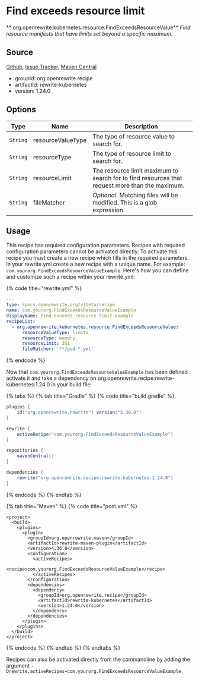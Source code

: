 # Find exceeds resource limit

** org.openrewrite.kubernetes.resource.FindExceedsResourceValue**
_Find resource manifests that have limits set beyond a specific maximum._

## Source

[Github](https://github.com/openrewrite/rewrite-kubernetes), [Issue Tracker](https://github.com/openrewrite/rewrite-kubernetes/issues), [Maven Central](https://search.maven.org/artifact/org.openrewrite.recipe/rewrite-kubernetes/1.24.0/jar)

* groupId: org.openrewrite.recipe
* artifactId: rewrite-kubernetes
* version: 1.24.0

## Options

| Type | Name | Description |
| -- | -- | -- |
| `String` | resourceValueType | The type of resource value to search for. |
| `String` | resourceType | The type of resource limit to search for. |
| `String` | resourceLimit | The resource limit maximum to search for to find resources that request more than the maximum. |
| `String` | fileMatcher | *Optional*. Matching files will be modified. This is a glob expression. |


## Usage

This recipe has required configuration parameters. Recipes with required configuration parameters cannot be activated directly. To activate this recipe you must create a new recipe which fills in the required parameters. In your rewrite.yml create a new recipe with a unique name. For example: `com.yourorg.FindExceedsResourceValueExample`.
Here's how you can define and customize such a recipe within your rewrite.yml:

{% code title="rewrite.yml" %}
```yaml
---
type: specs.openrewrite.org/v1beta/recipe
name: com.yourorg.FindExceedsResourceValueExample
displayName: Find exceeds resource limit example
recipeList:
  - org.openrewrite.kubernetes.resource.FindExceedsResourceValue:
      resourceValueType: limits
      resourceType: memory
      resourceLimit: 2Gi
      fileMatcher: '**/pod-*.yml'
```
{% endcode %}

Now that `com.yourorg.FindExceedsResourceValueExample` has been defined activate it and take a dependency on org.openrewrite.recipe:rewrite-kubernetes:1.24.0 in your build file:

{% tabs %}
{% tab title="Gradle" %}
{% code title="build.gradle" %}
```groovy
plugins {
    id("org.openrewrite.rewrite") version("5.30.0")
}

rewrite {
    activeRecipe("com.yourorg.FindExceedsResourceValueExample")
}

repositories {
    mavenCentral()
}

dependencies {
    rewrite("org.openrewrite.recipe:rewrite-kubernetes:1.24.0")
}
```
{% endcode %}
{% endtab %}

{% tab title="Maven" %}
{% code title="pom.xml" %}
```markup
<project>
  <build>
    <plugins>
      <plugin>
        <groupId>org.openrewrite.maven</groupId>
        <artifactId>rewrite-maven-plugin</artifactId>
        <version>4.36.0</version>
        <configuration>
          <activeRecipes>
            <recipe>com.yourorg.FindExceedsResourceValueExample</recipe>
          </activeRecipes>
        </configuration>
        <dependencies>
          <dependency>
            <groupId>org.openrewrite.recipe</groupId>
            <artifactId>rewrite-kubernetes</artifactId>
            <version>1.24.0</version>
          </dependency>
        </dependencies>
      </plugin>
    </plugins>
  </build>
</project>
```
{% endcode %}
{% endtab %}
{% endtabs %}

Recipes can also be activated directly from the commandline by adding the argument `-Drewrite.activeRecipes=com.yourorg.FindExceedsResourceValueExample`
